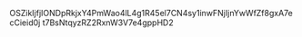 OSZikIjfjIONDpRkjxY4PmWao4lL4g1R45el7CN4sy1inwFNjIjnYwWfZf8gxA7ecCieid0j
t7BsNtqyzRZ2RxnW3V7e4gppHD2